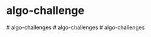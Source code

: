 # algo-challenge
#   a l g o - c h a l l e n g e s  
 #   a l g o - c h a l l e n g e s  
 #   a l g o - c h a l l e n g e s  
 